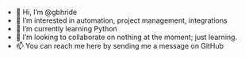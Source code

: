 - 👋 Hi, I’m @gbhride
- 👀 I’m interested in automation, project management, integrations
- 🌱 I’m currently learning Python
- 💞️ I’m looking to collaborate on nothing at the moment; just learning.
- 📫 You can reach me here by sending me a message on GitHub

<!---
gbhride/gbhride is a ✨ special ✨ repository because its `README.md` (this file) appears on your GitHub profile.
You can click the Preview link to take a look at your changes.
--->
